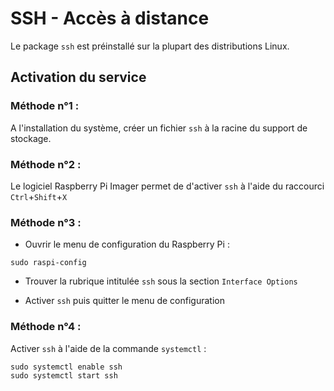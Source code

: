 # SSH - Accès à distance

Le package `ssh` est préinstallé sur la plupart des distributions Linux.  

## Activation du service

### Méthode n°1 :

A l'installation du système, créer un fichier `ssh` à la racine du support de stockage.

### Méthode n°2 :

Le logiciel Raspberry Pi Imager permet de d'activer `ssh` à l'aide du raccourci `Ctrl`+`Shift`+`X`

### Méthode n°3 :

* Ouvrir le menu de configuration du Raspberry Pi :

```shell
sudo raspi-config
```

* Trouver la rubrique intitulée `ssh` sous la section `Interface Options`

* Activer `ssh` puis quitter le menu de configuration

### Méthode n°4 :

Activer `ssh` à l'aide de la commande `systemctl` :

```
sudo systemctl enable ssh
sudo systemctl start ssh
```
